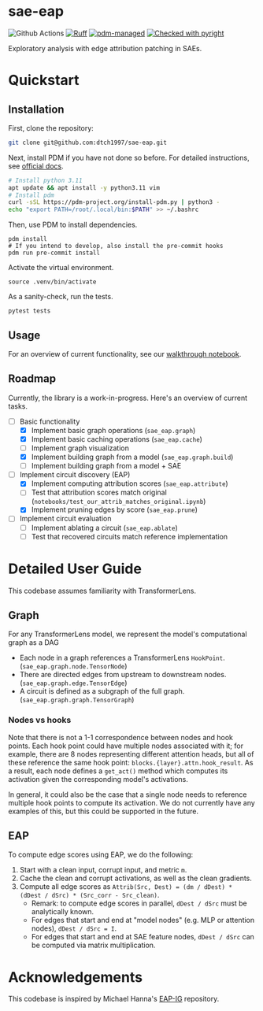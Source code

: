 # sae-eap
![Github Actions](https://github.com/dtch1997/sae-eap/actions/workflows/tests.yaml/badge.svg)
[![Ruff](https://img.shields.io/endpoint?url=https://raw.githubusercontent.com/astral-sh/ruff/main/assets/badge/v2.json)](https://github.com/astral-sh/ruff)
[![pdm-managed](https://img.shields.io/badge/pdm-managed-blueviolet)](https://pdm-project.org)
[![Checked with pyright](https://microsoft.github.io/pyright/img/pyright_badge.svg)](https://microsoft.github.io/pyright/)

Exploratory analysis with edge attribution patching in SAEs. 

# Quickstart

## Installation

First, clone the repository: 
```bash
git clone git@github.com:dtch1997/sae-eap.git
```

Next, install PDM if you have not done so before. For detailed instructions, see [official docs](https://pdm-project.org/en/latest/#installation). 
```bash
# Install python 3.11
apt update && apt install -y python3.11 vim
# Install pdm
curl -sSL https://pdm-project.org/install-pdm.py | python3 -
echo "export PATH=/root/.local/bin:$PATH" >> ~/.bashrc
```

Then, use PDM to install dependencies. 
```
pdm install
# If you intend to develop, also install the pre-commit hooks
pdm run pre-commit install
```

Activate the virtual environment.
```
source .venv/bin/activate
```

As a sanity-check, run the tests.
```
pytest tests
```

## Usage

For an overview of current functionality, see our [walkthrough notebook](examples/walkthrough.ipynb). 

## Roadmap

Currently, the library is a work-in-progress. Here's an overview of current tasks. 

- [ ] Basic functionality
    - [x] Implement basic graph operations (`sae_eap.graph`)
    - [x] Implement basic caching operations (`sae_eap.cache`)
    - [ ] Implement graph visualization
    - [x] Implement building graph from a model (`sae_eap.graph.build`) 
    - [ ] Implement building graph from a model + SAE
- [ ] Implement circuit discovery (EAP)
    - [x] Implement computing attribution scores (`sae_eap.attribute`)
    - [ ] Test that attribution scores match original (`notebooks/test_our_attrib_matches_original.ipynb`)
    - [x] Implement pruning edges by score (`sae_eap.prune`)
- [ ] Implement circuit evaluation
    - [ ] Implement ablating a circuit (`sae_eap.ablate`)
    - [ ] Test that recovered circuits match reference implementation

# Detailed User Guide

This codebase assumes familiarity with TransformerLens. 

## Graph
For any TransformerLens model, we represent the model's computational graph as a DAG
- Each node in a graph references a TransformerLens `HookPoint`. (`sae_eap.graph.node.TensorNode`)
- There are directed edges from upstream to downstream nodes. (`sae_eap.graph.edge.TensorEdge`)
- A circuit is defined as a subgraph of the full graph. (`sae_eap.graph.graph.TensorGraph`)

### Nodes vs hooks
Note that there is not a 1-1 correspondence between nodes and hook points. Each hook point could have multiple nodes associated with it; for example, there are 8 nodes representing different attention heads, but all of these reference the same hook point: `blocks.{layer}.attn.hook_result`. As a result, each node defines a `get_act()` method which computes its activation given the corresponding model's activations. 

In general, it could also be the case that a single node needs to reference multiple hook points to compute its activation. We do not currently have any examples of this, but this could be supported in the future. 

## EAP
To compute edge scores using EAP, we do the following: 

1. Start with a clean input, corrupt input, and metric `m`. 
2. Cache the clean and corrupt activations, as well as the clean gradients. 
3. Compute all edge scores as `Attrib(Src, Dest) = (dm / dDest) * (dDest / dSrc) * (Src_corr - Src_clean)`. 
    - Remark: to compute edge scores in parallel, `dDest / dSrc` must be analytically known.  
    - For edges that start and end at "model nodes" (e.g. MLP or attention nodes), `dDest / dSrc = I`. 
    - For edges that start and end at SAE feature nodes, `dDest / dSrc` can be computed via matrix multiplication. 

# Acknowledgements

This codebase is inspired by Michael Hanna's [EAP-IG](https://github.com/hannamw/EAP-IG) repository. 